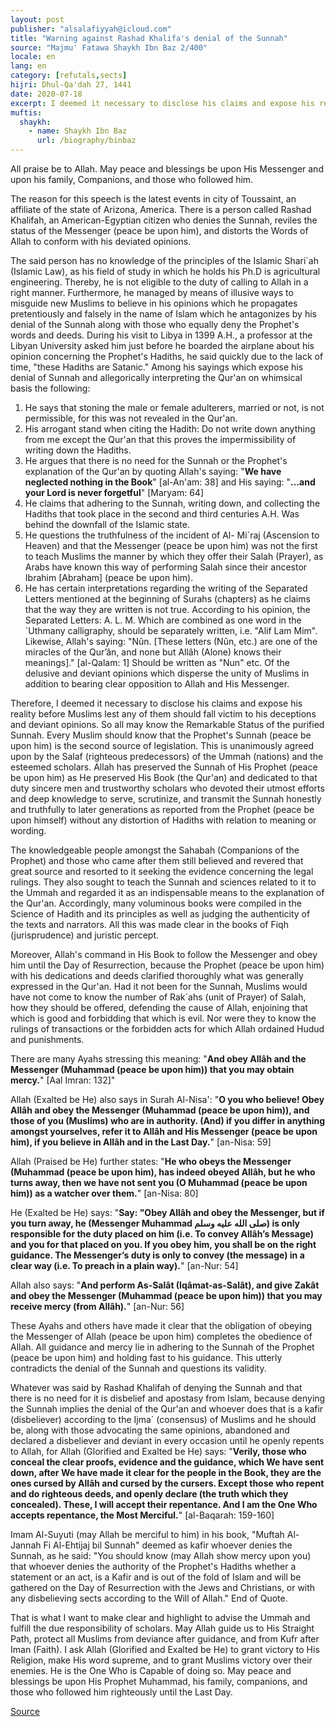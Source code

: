 ```yaml
---
layout: post
publisher: "alsalafiyyah@icloud.com"
title: "Warning against Rashad Khalifa's denial of the Sunnah"
source: "Majmu' Fatawa Shaykh Ibn Baz 2/400"
locale: en
lang: en
category: [refutals,sects]
hijri: Dhul-Qa'dah 27, 1441
date: 2020-07-18
excerpt: I deemed it necessary to disclose his claims and expose his reality before Muslims lest any of them should fall victim to his deceptions and deviant opinions.
muftis:
  shaykh: 
    - name: Shaykh Ibn Baz
      url: /biography/binbaz
---
```


All praise be to Allah. May peace and blessings be upon His Messenger and upon his family, Companions, and those who followed him.

The reason for this speech is the latest events in city of Toussaint, an affiliate of the state of Arizona, America. There is a person called Rashad Khalifah, an American-Egyptian citizen who denies the Sunnah, reviles the status of the Messenger (peace be upon him), and distorts the Words of Allah to conform with his deviated opinions.

The said person has no knowledge of the principles of the Islamic Shari`ah (Islamic Law), as his field of study in which he holds his Ph.D is agricultural engineering. Thereby, he is not eligible to the duty of calling to Allah in a right manner. Furthermore, he managed by means of illusive ways to misguide new Muslims to believe in his opinions which he propagates pretentiously and falsely in the name of Islam which he antagonizes by his denial of the Sunnah along with those who equally deny the Prophet's words and deeds. During his visit to Libya in 1399 A.H., a professor at the Libyan University asked him just before he boarded the airplane about his opinion concerning the Prophet's Hadiths, he said quickly due to the lack of time, "these Hadiths are Satanic." Among his sayings which expose his denial of Sunnah and allegorically interpreting the Qur'an on whimsical basis the following:

1. He says that stoning the male or female adulterers, married or not, is not permissible, for this was not revealed in the Qur'an.
2. His arrogant stand when citing the Hadith: Do not write down anything from me except the Qur'an that this proves the impermissibility of writing down the Hadiths.
3. He argues that there is no need for the Sunnah or the Prophet's explanation of the Qur'an by quoting Allah's saying: "**We have neglected nothing in the Book**" [al-An'am: 38] and His saying: "**...and your Lord is never forgetful**" [Maryam: 64]
4. He claims that adhering to the Sunnah, writing down, and collecting the Hadiths that took place in the second and third centuries A.H. Was behind the downfall of the Islamic state.
5. He questions the truthfulness of the incident of Al- Mi`raj (Ascension to Heaven) and that the Messenger (peace be upon him) was not the first to teach Muslims the manner by which they offer their Salah (Prayer), as Arabs have known this way of performing Salah since their ancestor Ibrahim [Abraham] (peace be upon him).
6. He has certain interpretations regarding the writing of the Separated Letters mentioned at the beginning of Surahs (chapters) as he claims that the way they are written is not true. According to his opinion, the Separated Letters: A. L. M. Which are combined as one word in the `Uthmany calligraphy, should be separately written, i.e. "Alif Lam Mim". Likewise, Allah's saying: "Nûn. [These letters (Nûn, etc.) are one of the miracles of the Qur’ân, and none but Allâh (Alone) knows their meanings]." [al-Qalam: 1] Should be written as "Nun" etc. Of the delusive and deviant opinions which disperse the unity of Muslims in addition to bearing clear opposition to Allah and His Messenger.

Therefore, I deemed it necessary to disclose his claims and expose his reality before Muslims lest any of them should fall victim to his deceptions and deviant opinions. So all may know the Remarkable Status of the purified Sunnah. Every Muslim should know that the Prophet's Sunnah (peace be upon him) is the second source of legislation. This is unanimously agreed upon by the Salaf (righteous predecessors) of the Ummah (nations) and the esteemed scholars. Allah has preserved the Sunnah of His Prophet (peace be upon him) as He preserved His Book (the Qur'an) and dedicated to that duty sincere men and trustworthy scholars who devoted their utmost efforts and deep knowledge to serve, scrutinize, and transmit the Sunnah honestly and truthfully to later generations as reported from the Prophet (peace be upon himself) without any distortion of Hadiths with relation to meaning or wording. 

The knowledgeable people amongst the Sahabah (Companions of the Prophet) and those who came after them still believed and revered that great source and resorted to it seeking the evidence concerning the legal rulings. They also sought to teach the Sunnah and sciences related to it to the Ummah and regarded it as an indispensable means to the explanation of the Qur'an. Accordingly, many voluminous books were compiled in the Science of Hadith and its principles as well as judging the authenticity of the texts and narrators. All this was made clear in the books of Fiqh (jurisprudence) and juristic percept. 

Moreover, Allah's command in His Book to follow the Messenger and obey him until the Day of Resurrection, because the Prophet (peace be upon him) with his dedications and deeds clarified thoroughly what was generally expressed in the Qur'an. Had it not been for the Sunnah, Muslims would have not come to know the number of Rak`ahs (unit of Prayer) of Salah, how they should be offered, defending the cause of Allah, enjoining that which is good and forbidding that which is evil. Nor were they to know the rulings of transactions or the forbidden acts for which Allah ordained Hudud and punishments.

There are many Ayahs stressing this meaning: "**And obey Allâh and the Messenger (Muhammad (peace be upon him)) that you may obtain mercy.**" [Aal Imran: 132]" 

Allah (Exalted be He) also says in Surah Al-Nisa': "**O you who believe! Obey Allâh and obey the Messenger (Muhammad (peace be upon him)), and those of you (Muslims) who are in authority. (And) if you differ in anything amongst yourselves, refer it to Allâh and His Messenger (peace be upon him), if you believe in Allâh and in the Last Day.**" [an-Nisa: 59] 

Allah (Praised be He) further states: "**He who obeys the Messenger (Muhammad (peace be upon him), has indeed obeyed Allâh, but he who turns away, then we have not sent you (O Muhammad (peace be upon him)) as a watcher over them.**" [an-Nisa: 80]

He (Exalted be He) says: "**Say: "Obey Allâh and obey the Messenger, but if you turn away, he (Messenger Muhammad صلى الله عليه وسلم) is only responsible for the duty placed on him (i.e. To convey Allâh’s Message) and you for that placed on you. If you obey him, you shall be on the right guidance. The Messenger’s duty is only to convey (the message) in a clear way (i.e. To preach in a plain way).**" [an-Nur: 54]

Allah also says: "**And perform As-Salât (Iqâmat-as-Salât), and give Zakât and obey the Messenger (Muhammad (peace be upon him)) that you may receive mercy (from Allâh).**" [an-Nur: 56]

These Ayahs and others have made it clear that the obligation of obeying the Messenger of Allah (peace be upon him) completes the obedience of Allah. All guidance and mercy lie in adhering to the Sunnah of the Prophet (peace be upon him) and holding fast to his guidance. This utterly contradicts the denial of the Sunnah and questions its validity.

Whatever was said by Rashad Khalifah of denying the Sunnah and that there is no need for it is disbelief and apostasy from Islam, because denying the Sunnah implies the denial of the Qur'an and whoever does that is a kafir (disbeliever) according to the Ijma` (consensus) of Muslims and he should be, along with those advocating the same opinions, abandoned and declared a disbeliever and deviant in every occasion until he openly repents to Allah, for Allah (Glorified and Exalted be He) says: "**Verily, those who conceal the clear proofs, evidence and the guidance, which We have sent down, after We have made it clear for the people in the Book, they are the ones cursed by Allâh and cursed by the cursers. Except those who repent and do righteous deeds, and openly declare (the truth which they concealed). These, I will accept their repentance. And I am the One Who accepts repentance, the Most Merciful.**" [al-Baqarah: 159-160]

Imam Al-Suyuti (may Allah be merciful to him) in his book, "Muftah Al-Jannah Fi Al-Ehtijaj bil Sunnah" deemed as kafir whoever denies the Sunnah, as he said: "You should know (may Allah show mercy upon you) that whoever denies the authority of the Prophet's Hadiths whether a statement or an act, is a Kafir and is out of the fold of Islam and will be gathered on the Day of Resurrection with the Jews and Christians, or with any disbelieving sects according to the Will of Allah." End of Quote.

That is what I want to make clear and highlight to advise the Ummah and fulfill the due responsibility of scholars. May Allah guide us to His Straight Path, protect all Muslims from deviance after guidance, and from Kufr after Iman (Faith). I ask Allah (Glorified and Exalted be He) to grant victory to His Religion, make His word supreme, and to grant Muslims victory over their enemies. He is the One Who is Capable of doing so. May peace and blessings be upon His Prophet Muhammad, his family, companions, and those who followed him righteously until the Last Day.

<a href="https://binbaz.org.sa/articles/72/%D9%83%D9%84%D9%85%D8%A9-%D8%AA%D8%AD%D8%B0%D9%8A%D8%B1%D9%8A%D8%A9-%D8%AD%D9%88%D9%84-%D8%A7%D9%86%D9%83%D8%A7%D8%B1-%D8%B1%D8%B4%D8%A7%D8%AF-%D8%AE%D9%84%D9%8A%D9%81%D8%A9-%D9%84%D9%84%D8%B3%D9%86%D8%A9-%D8%A7%D9%84%D9%85%D8%B7%D9%87%D8%B1%D8%A9" target="_blank">Source</a>


